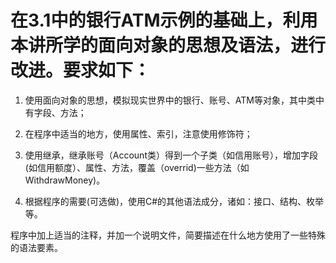 # 在3.1中的银行ATM示例的基础上，利用本讲所学的面向对象的思想及语法，进行改进。要求如下：

1. 使用面向对象的思想，模拟现实世界中的银行、账号、ATM等对象，其中类中有字段、方法；

2. 在程序中适当的地方，使用属性、索引，注意使用修饰符；

3. 使用继承，继承账号（Account类）得到一个子类（如信用账号），增加字段(如信用额度）、属性、方法，覆盖（overrid)一些方法（如WithdrawMoney)。

4. 根据程序的需要(可选做)，使用C#的其他语法成分，诸如：接口、结构、枚举等。

程序中加上适当的注释，并加一个说明文件，简要描述在什么地方使用了一些特殊的语法要素。